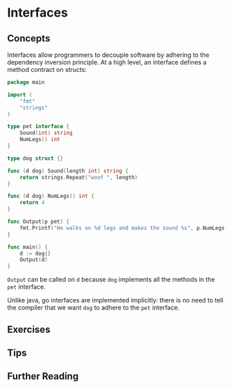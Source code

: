 # Interfaces

## Concepts

Interfaces allow programmers to decouple software by adhering to the dependency inversion principle.
At a high level, an interface defines a method contract on structs:

```go
package main

import (
    "fmt"
    "strings"
)

type pet interface {
    Sound(int) string
    NumLegs() int
}

type dog struct {}

func (d dog) Sound(length int) string {
    return strings.Repeat("woof ", length)
}

func (d dog) NumLegs() int {
    return 4
}

func Output(p pet) {
    fmt.Printf("He walks on %d legs and makes the sound %s", p.NumLegs(), p.Sound(2))
}

func main() {
    d := dog{}
    Output(d)
}
```

`Output` can be called on `d` because `dog` implements all the methods in the `pet` interface.

Unlike java, go interfaces are implemented implicitly: there is no need to tell the compiler that we want `dog` to adhere to the `pet` interface.

## Exercises

## Tips

## Further Reading
